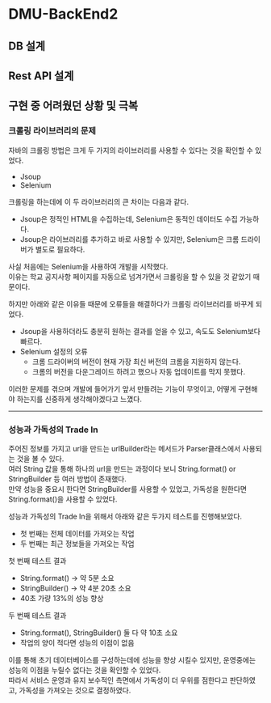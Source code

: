 # DMU-BackEnd2

## DB 설계

## Rest API 설계

## 구현 중 어려웠던 상황 및 극복
### 크롤링 라이브러리의 문제
자바의 크롤링 방법은 크게 두 가지의 라이브러리를 사용할 수 있다는 것을 확인할 수 있었다.
- Jsoup
- Selenium

크롤링을 하는데에 이 두 라이브러리의 큰 차이는 다음과 같다.
- Jsoup은 정적인 HTML을 수집하는데, Selenium은 동적인 데이터도 수집 가능하다.
- Jsoup은 라이브러리를 추가하고 바로 사용할 수 있지만, Selenium은 크롬 드라이버가 별도로 필요하다.

사실 처음에는 Selenium을 사용하여 개발을 시작했다. <br/>
이유는 학교 공지사항 페이지를 자동으로 넘겨가면서 크롤링을 할 수 있을 것 같았기 때문이다. <br/> 

하지만 아래와 같은 이유들 때문에 오류들을 해결하다가 크롤링 라이브러리를 바꾸게 되었다. <br/>
- Jsoup을 사용하더라도 충분히 원하는 결과를 얻을 수 있고, 속도도 Selenium보다 빠르다.
- Selenium 설정의 오류
  - 크롬 드라이버의 버전이 현재 가장 최신 버전의 크롬을 지원하지 않는다.
  - 크롬의 버전을 다운그레이드 하려고 했으나 자동 업데이트를 막지 못했다.

이러한 문제를 겪으며 개발에 들어가기 앞서 만들려는 기능이 무엇이고, 어떻게 구현해야 하는지를 신중하게 생각해야겠다고 느꼈다.

---

### 성능과 가독성의 Trade In
주어진 정보를 가지고 url을 만드는 urlBuilder라는 메서드가 Parser클래스에서 사용되는 것을 볼 수 있다. <br/>
여러 String 값을 통해 하나의 url을 만드는 과정이다 보니 String.format() or StringBuilder 등 여러 방법이 존재했다. <br/>
만약 성능을 중요시 한다면 StringBuilder를 사용할 수 있었고, 가독성을 원한다면 String.format()을 사용할 수 있었다. <br/>

성능과 가독성의 Trade In을 위해서 아래와 같은 두가지 테스트를 진행해보았다.
- 첫 번째는 전체 데이터를 가져오는 작업
- 두 번째는 최근 정보들을 가져오는 작업

첫 번째 테스트 결과
- String.format() -> 약 5분 소요
- StringBuilder() -> 약 4분 20초 소요
- 40초 가량 13%의 성능 향상

두 번째 테스트 결과
- String.format(), StringBuilder() 둘 다 약 10초 소요
- 작업의 양이 적다면 성능의 이점이 없음

이를 통해 초기 데이터베이스를 구성하는데에 성능을 향상 시킬수 있지만, 운영중에는 성능의 이점을 누릴수 없다는 것을 확인할 수 있었다. <br/>
따라서 서비스 운영과 유지 보수적인 측면에서 가독성이 더 우위를 점한다고 판단하였고, 가독성을 가져오는 것으로 결정하였다.
